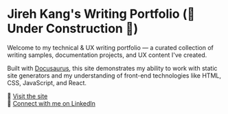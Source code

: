 # Jireh Kang's Writing Portfolio (🚧 Under Construction 🚧)

Welcome to my technical & UX writing portfolio — a curated collection of writing samples, documentation projects, and UX content I've created.

Built with [Docusaurus](https://docusaurus.io/), this site demonstrates my ability to work with static site generators and my understanding of front-end technologies like HTML, CSS, JavaScript, and React.

🔗 [Visit the site](https://jirehkang.github.io/writing-portfolio/)  
💼 [Connect with me on LinkedIn](https://www.linkedin.com/in/jirehkang/)